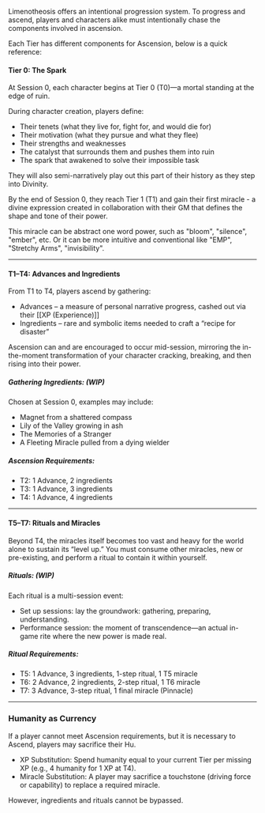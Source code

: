 Limenotheosis offers an intentional progression system. To progress and ascend, players and characters alike must intentionally chase the components involved in ascension. 

Each Tier has different components for Ascension, below is a quick reference: 
#### Tier 0: The Spark
At Session 0, each character begins at Tier 0 (T0)—a mortal standing at the edge of ruin. 

During character creation, players define:
- Their tenets (what they live for, fight for, and would die for)  
- Their motivation (what they pursue and what they flee)  
- Their strengths and weaknesses  
- The catalyst that surrounds them and pushes them into ruin
- The spark that awakened to solve their impossible task 

They will also semi-narratively play out this part of their history as they step into Divinity.

By the end of Session 0, they reach Tier 1 (T1) and gain their first miracle - a divine expression created in collaboration with their GM that defines the shape and tone of their power. 

This miracle can be abstract one word power, such as "bloom", "silence", "ember", etc. Or it can be more intuitive and conventional like "EMP", "Stretchy Arms", "invisibility". 

---
#### T1–T4: Advances and Ingredients
From T1 to T4, players ascend by gathering:
- Advances – a measure of personal narrative progress, cashed out via their [[XP (Experience)]]
- Ingredients – rare and symbolic items needed to craft a “recipe for disaster” 

Ascension can and are encouraged to occur mid-session, mirroring the in-the-moment transformation of your character cracking, breaking, and then rising into their power.
##### Gathering Ingredients: (WIP)
Chosen at Session 0, examples may include:
- Magnet from a shattered compass  
- Lily of the Valley growing in ash  
- The Memories of a Stranger  
- A Fleeting Miracle pulled from a dying wielder
##### Ascension Requirements:
- T2: 1 Advance, 2 ingredients  
- T3: 1 Advance, 3 ingredients 
- T4: 1 Advance, 4 ingredients  

---
#### T5–T7: Rituals and Miracles
Beyond T4, the miracles itself becomes too vast and heavy for the world alone to sustain its “level up.” You must consume other miracles, new or pre-existing, and perform a ritual to contain it within yourself.
##### Rituals: (WIP)
Each ritual is a multi-session event:
- Set up sessions: lay the groundwork: gathering, preparing, understanding.  
- Performance session: the moment of transcendence—an actual in-game rite where the new power is made real.  
##### Ritual Requirements:
- T5: 1 Advance, 3 ingredients, 1-step ritual, 1 T5 miracle  
- T6: 2 Advance, 2 ingredients, 2-step ritual, 1 T6 miracle  
- T7: 3 Advance, 3-step ritual, 1 final miracle (Pinnacle)  

---
### Humanity as Currency
If a player cannot meet Ascension requirements, but it is necessary to Ascend, players may sacrifice their Hu.

- XP Substitution: Spend humanity equal to your current Tier per missing XP (e.g., 4 humanity for 1 XP at T4).  
- Miracle Substitution: A player may sacrifice a touchstone (driving force or capability) to replace a required miracle.  

However, ingredients and rituals cannot be bypassed.